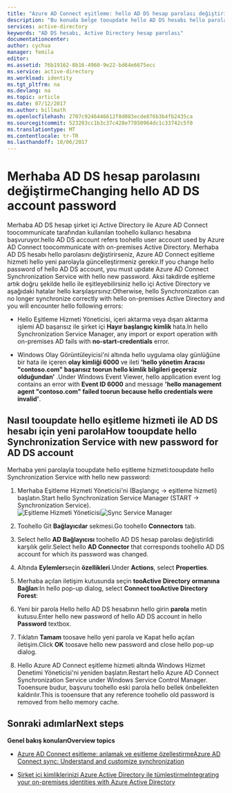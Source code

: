 ```yaml
---
title: "Azure AD Connect eşitleme: hello AD DS hesap parolası değiştiriliyor | Microsoft Docs"
description: "Bu konuda belge tooupdate hello AD DS hesabı hello parola sonra Azure AD Connect nasıl değiştirilir açıklar."
services: active-directory
keywords: "AD DS hesabı, Active Directory hesap parolası"
documentationcenter: 
author: cychua
manager: femila
editor: 
ms.assetid: 76b19162-8b16-4960-9e22-bd64e6675ecc
ms.service: active-directory
ms.workload: identity
ms.tgt_pltfrm: na
ms.devlang: na
ms.topic: article
ms.date: 07/12/2017
ms.author: billmath
ms.openlocfilehash: 2707c9246446612f8d083ecde876b3b4fb2435ca
ms.sourcegitcommit: 523283cc1b3c37c428e77850964dc1c33742c5f0
ms.translationtype: MT
ms.contentlocale: tr-TR
ms.lasthandoff: 10/06/2017
---
```

# <a name="changing-hello-ad-ds-account-password"></a><span data-ttu-id="30f6b-104">Merhaba AD DS hesap parolasını değiştirme</span><span class="sxs-lookup"><span data-stu-id="30f6b-104">Changing hello AD DS account password</span></span>
<span data-ttu-id="30f6b-105">Merhaba AD DS hesap şirket içi Active Directory ile Azure AD Connect toocommunicate tarafından kullanılan toohello kullanıcı hesabına başvuruyor.</span><span class="sxs-lookup"><span data-stu-id="30f6b-105">hello AD DS account refers toohello user account used by Azure AD Connect toocommunicate with on-premises Active Directory.</span></span> <span data-ttu-id="30f6b-106">Merhaba AD DS hesabı hello parolasını değiştirirseniz, Azure AD Connect eşitleme hizmeti hello yeni parolayla güncelleştirmeniz gerekir.</span><span class="sxs-lookup"><span data-stu-id="30f6b-106">If you change hello password of hello AD DS account, you must update Azure AD Connect Synchronization Service with hello new password.</span></span> <span data-ttu-id="30f6b-107">Aksi takdirde eşitleme artık doğru şekilde hello ile eşitleyebilirsiniz hello içi Active Directory ve aşağıdaki hatalar hello karşılaşırsınız:</span><span class="sxs-lookup"><span data-stu-id="30f6b-107">Otherwise, hello Synchronization can no longer synchronize correctly with hello on-premises Active Directory and you will encounter hello following errors:</span></span>

* <span data-ttu-id="30f6b-108">Hello Eşitleme Hizmeti Yöneticisi, içeri aktarma veya dışarı aktarma işlemi AD başarısız ile şirket içi **Hayır başlangıç kimlik** hata.</span><span class="sxs-lookup"><span data-stu-id="30f6b-108">In hello Synchronization Service Manager, any import or export operation with on-premises AD fails with **no-start-credentials** error.</span></span>

* <span data-ttu-id="30f6b-109">Windows Olay Görüntüleyicisi'ni altında hello uygulama olay günlüğüne bir hata ile içeren **olay kimliği 6000** ve ileti **'hello yönetim Aracısı "contoso.com" başarısız toorun hello kimlik bilgileri geçersiz olduğundan'** .</span><span class="sxs-lookup"><span data-stu-id="30f6b-109">Under Windows Event Viewer, hello application event log contains an error with **Event ID 6000** and message **'hello management agent "contoso.com" failed toorun because hello credentials were invalid'**.</span></span>


## <a name="how-tooupdate-hello-synchronization-service-with-new-password-for-ad-ds-account"></a><span data-ttu-id="30f6b-110">Nasıl tooupdate hello eşitleme hizmeti ile AD DS hesabı için yeni parola</span><span class="sxs-lookup"><span data-stu-id="30f6b-110">How tooupdate hello Synchronization Service with new password for AD DS account</span></span>
<span data-ttu-id="30f6b-111">Merhaba yeni parolayla tooupdate hello eşitleme hizmeti:</span><span class="sxs-lookup"><span data-stu-id="30f6b-111">tooupdate hello Synchronization Service with hello new password:</span></span>

1. <span data-ttu-id="30f6b-112">Merhaba Eşitleme Hizmeti Yöneticisi'ni (Başlangıç → eşitleme hizmeti) başlatın.</span><span class="sxs-lookup"><span data-stu-id="30f6b-112">Start hello Synchronization Service Manager (START → Synchronization Service).</span></span>
</br><span data-ttu-id="30f6b-113">![Eşitleme Hizmeti Yöneticisi](./media/active-directory-aadconnectsync-service-manager-ui/startmenu.png)</span><span class="sxs-lookup"><span data-stu-id="30f6b-113">![Sync Service Manager](./media/active-directory-aadconnectsync-service-manager-ui/startmenu.png)</span></span>  

2. <span data-ttu-id="30f6b-114">Toohello Git **Bağlayıcılar** sekmesi.</span><span class="sxs-lookup"><span data-stu-id="30f6b-114">Go toohello **Connectors** tab.</span></span>

3. <span data-ttu-id="30f6b-115">Select hello **AD Bağlayıcısı** toohello AD DS hesap parolası değiştirildi karşılık gelir.</span><span class="sxs-lookup"><span data-stu-id="30f6b-115">Select hello **AD Connector** that corresponds toohello AD DS account for which its password was changed.</span></span>

4. <span data-ttu-id="30f6b-116">Altında **Eylemler**seçin **özellikleri**.</span><span class="sxs-lookup"><span data-stu-id="30f6b-116">Under **Actions**, select **Properties**.</span></span>

5. <span data-ttu-id="30f6b-117">Merhaba açılan iletişim kutusunda seçin **tooActive Directory ormanına Bağlan**:</span><span class="sxs-lookup"><span data-stu-id="30f6b-117">In hello pop-up dialog, select **Connect tooActive Directory Forest**:</span></span>

6. <span data-ttu-id="30f6b-118">Yeni bir parola Hello hello AD DS hesabının hello girin **parola** metin kutusu.</span><span class="sxs-lookup"><span data-stu-id="30f6b-118">Enter hello new password of hello AD DS account in hello **Password** textbox.</span></span>

7. <span data-ttu-id="30f6b-119">Tıklatın **Tamam** toosave hello yeni parola ve Kapat hello açılan iletişim.</span><span class="sxs-lookup"><span data-stu-id="30f6b-119">Click **OK** toosave hello new password and close hello pop-up dialog.</span></span>

8. <span data-ttu-id="30f6b-120">Hello Azure AD Connect eşitleme hizmeti altında Windows Hizmet Denetimi Yöneticisi'ni yeniden başlatın.</span><span class="sxs-lookup"><span data-stu-id="30f6b-120">Restart hello Azure AD Connect Synchronization Service under Windows Service Control Manager.</span></span> <span data-ttu-id="30f6b-121">Tooensure budur, başvuru toohello eski parola hello bellek önbellekten kaldırılır.</span><span class="sxs-lookup"><span data-stu-id="30f6b-121">This is tooensure that any reference toohello old password is removed from hello memory cache.</span></span>

## <a name="next-steps"></a><span data-ttu-id="30f6b-122">Sonraki adımlar</span><span class="sxs-lookup"><span data-stu-id="30f6b-122">Next steps</span></span>
<span data-ttu-id="30f6b-123">**Genel bakış konuları**</span><span class="sxs-lookup"><span data-stu-id="30f6b-123">**Overview topics**</span></span>

* [<span data-ttu-id="30f6b-124">Azure AD Connect eşitleme: anlamak ve eşitleme özelleştirme</span><span class="sxs-lookup"><span data-stu-id="30f6b-124">Azure AD Connect sync: Understand and customize synchronization</span></span>](active-directory-aadconnectsync-whatis.md)

* [<span data-ttu-id="30f6b-125">Şirket içi kimliklerinizi Azure Active Directory ile tümleştirme</span><span class="sxs-lookup"><span data-stu-id="30f6b-125">Integrating your on-premises identities with Azure Active Directory</span></span>](active-directory-aadconnect.md)
